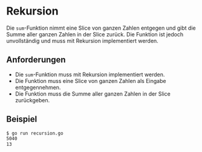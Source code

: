 # Rekursion

Die `sum`-Funktion nimmt eine Slice von ganzen Zahlen entgegen und gibt die Summe aller ganzen Zahlen in der Slice zurück. Die Funktion ist jedoch unvollständig und muss mit Rekursion implementiert werden.

## Anforderungen

- Die `sum`-Funktion muss mit Rekursion implementiert werden.
- Die Funktion muss eine Slice von ganzen Zahlen als Eingabe entgegennehmen.
- Die Funktion muss die Summe aller ganzen Zahlen in der Slice zurückgeben.

## Beispiel

```sh
$ go run recursion.go
5040
13
```
